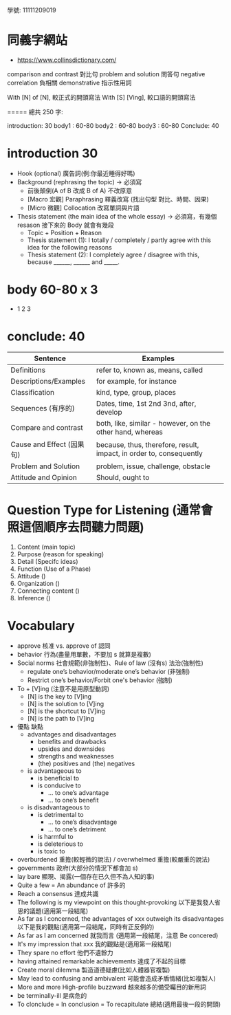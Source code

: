 學號: 11111209019

同義字網站
=====
* https://www.collinsdictionary.com/

comparison and contrast 對比句
problem and solution 問答句
negative correlation 負相關
demonstrative 指示性用詞

With [N] of [N], 較正式的開頭寫法
With [S] [Ving], 較口語的開頭寫法

=====
總共 250 字:

introduction: 30
body1 : 60-80
body2 : 60-80
body3 : 60-80
Conclude: 40

introduction 30
=====
* Hook (optional) 廣告詞(例:你最近睡得好嗎)
* Background (rephrasing the topic) -> 必須寫
  * 前後顛倒(A of B 改成 B of A) 不改原意
  * [Macro 宏觀] Paraphrasing 釋義改寫 (找出句型 對比、時間、因果)
  * [Micro 微觀] Collocation 改寫單詞與片語
* Thesis statement (the main idea of the whole essay) -> 必須寫，有幾個 resason 接下來的 Body 就會有幾段
  * Topic + Position + Reason
  * Thesis statement (1): I totally / completely / partly agree with this idea for the following reasons
  * Thesis statement (2): I completely agree / disagree with this, because ______, ______ and _____.

body 60-80 x 3
=====
* 1 2 3

conclude: 40
=====

| Sentence                  | Examples                                                            |
| ------------------------- | ------------------------------------------------------------------- |
| Definitions               | refer to, known as, means, called                                   |
| Descriptions/Examples     | for example, for instance                                           |
| Classification            | kind, type, group, places                                           |
| Sequences (有序的)        | Dates, time, 1st 2nd 3nd, after, develop                            |
| Compare and contrast      | both, like, similar - however, on the other hand, whereas           |
| Cause and Effect (因果句) | because, thus, therefore, result, impact, in order to, consequently |
| Problem and Solution      | problem, issue, challenge, obstacle                                 |
| Attitude and Opinion      | Should, ought to                                                    |

Question Type for Listening (通常會照這個順序去問聽力問題)
====
1. Content (main topic)
2. Purpose (reason for speaking)
3. Detail (Specifc ideas)
4. Function (Use of a Phase)
5. Attitude ()
6. Organization ()
7. Connecting content ()
8. Inference ()

Vocabulary
=====
* approve 核准 vs. approve of 認同
* behavior 行為(盡量用單數，不要加 s 就算是複數)
* Social norms 社會規範(非強制性)、Rule of law (沒有s) 法治(強制性)
  * regulate one’s behavior/moderate one’s behavior (非強制)
  * Restrict one’s behavior/Forbit one's behavior (強制)
* To + [V]ing (注意不是用原型動詞)
  * [N] is the key to [V]ing
  * [N] is the solution to [V]ing
  * [N] is the shortcut to [V]ing
  * [N] is the path to [V]ing
* 優點 缺點
  * advantages and disadvantages
    * benefits and drawbacks
    * upsides and downsides
    * strengths and weaknesses
    * (the) positives and (the) negatives
  * is advantageous to
    * is beneficial to
    * is conducive to
      * … to one’s advantage
      * … to one’s benefit
  * is disadvantageous to
    * is detrimental to
      * … to one’s disadvantage
      * … to one’s detriment
    * is harmful to
    * is deleterious to
    * is toxic to
* overburdened 重擔(較輕微的說法) / overwhelmed 重擔(較嚴重的說法)
* governments 政府(大部分的情況下都會加 s)
* lay bare 顯現、揭露(一個存在已久但不為人知的事)
* Quite a few = An abundance of 許多的
* Reach a consensus 達成共識
* The following is my viewpoint on this thought-provoking 以下是我發人省思的議題(適用第一段結尾)
* As far as I concerned, the advantages of xxx outweigh its disadvantages 以下是我的觀點(適用第一段結尾，同時有正反例的)
* As far as I am concerned 就我而言 (適用第一段結尾，注意 Be concered)
* It's my impression that xxx 我的觀點是(適用第一段結尾)
* They spare no effort 他們不遺餘力
* having attained remarkable achievements 達成了不起的目標
* Create moral dilemma 製造道德疑慮(比如人體器官複製)
* May lead to confusing and ambivalent 可能會造成矛盾情緒(比如複製人)
* More and more High-profile buzzward 越來越多的備受矚目的新用詞
* be terminally-ill 是病危的
* To clonclude = In conclusion = To recapitulate 總結(適用最後一段的開頭)